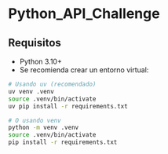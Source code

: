 # Python_API_Challenge

## Requisitos

- Python 3.10+
- Se recomienda crear un entorno virtual:

```bash
# Usando uv (recomendado)
uv venv .venv
source .venv/bin/activate
uv pip install -r requirements.txt

# O usando venv
python -m venv .venv
source .venv/bin/activate
pip install -r requirements.txt
